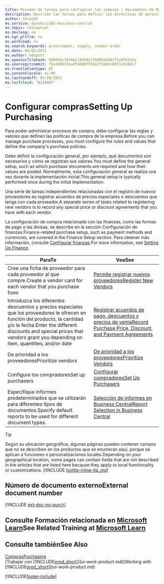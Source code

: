 ```yaml
---
title: Resumen de tareas para configurar las compras | Documentos de Microsoft
description: Describe las tareas para definir las directivas de aprovisionamiento de su empresa y configurar sus procesos de compra.
author: SorenGP
ms.service: dynamics365-business-central
ms.topic: conceptual
ms.devlang: na
ms.tgt_pltfrm: na
ms.workload: na
ms.search.keywords: procurement, supply, vendor order
ms.date: 04/01/2021
ms.author: edupont
ms.openlocfilehash: 9d0058c707862144592278d08a494175adf67a2a
ms.sourcegitcommit: f9a190933eadf4608f591e2f1b04c69f1e5c0dc7
ms.translationtype: HT
ms.contentlocale: es-MX
ms.lasthandoff: 05/28/2021
ms.locfileid: "6115447"
---
```

# <a name="setting-up-purchasing"></a><span data-ttu-id="c9197-103">Configurar compras</span><span class="sxs-lookup"><span data-stu-id="c9197-103">Setting Up Purchasing</span></span>
<span data-ttu-id="c9197-104">Para poder administrar procesos de compra, debe configurar las reglas y valores que definen las políticas de compra de la empresa.</span><span class="sxs-lookup"><span data-stu-id="c9197-104">Before you can manage purchase processes, you must configure the rules and values that define the company's purchase policies.</span></span>

<span data-ttu-id="c9197-105">Debe definir la configuración general, por ejemplo, qué documentos son necesarios y cómo se registran sus valores.</span><span class="sxs-lookup"><span data-stu-id="c9197-105">You must define the general setup, such as which purchase documents are required and how their values are posted.</span></span> <span data-ttu-id="c9197-106">Normalmente, esta configuración general se realiza una vez durante la implementación inicial.</span><span class="sxs-lookup"><span data-stu-id="c9197-106">This general setup is typically performed once during the initial implementation.</span></span>

<span data-ttu-id="c9197-107">Una serie de tareas independientes relacionadas con el registro de nuevos proveedores es registrar acuerdos de precios especiales o descuentos que tenga con cada proveedor.</span><span class="sxs-lookup"><span data-stu-id="c9197-107">A separate series of tasks related to registering new vendors is to record any special price or discount agreements that you have with each vendor.</span></span>

<span data-ttu-id="c9197-108">La configuración de compra relacionada con las finanzas, como las formas de pago o las divisas, se describe en la sección Configuración de finanzas.</span><span class="sxs-lookup"><span data-stu-id="c9197-108">Finance-related purchase setup, such as payment methods and currencies, are covered in the Finance Setup section.</span></span> <span data-ttu-id="c9197-109">Para obtener más información, consulte [Configurar finanzas](finance-setup-finance.md).</span><span class="sxs-lookup"><span data-stu-id="c9197-109">For more information, see [Setting Up Finance](finance-setup-finance.md).</span></span>

| <span data-ttu-id="c9197-110">Para</span><span class="sxs-lookup"><span data-stu-id="c9197-110">To</span></span> | <span data-ttu-id="c9197-111">Vea</span><span class="sxs-lookup"><span data-stu-id="c9197-111">See</span></span> |
| --- | --- |
| <span data-ttu-id="c9197-112">Cree una ficha de proveedor para cada proveedor al que compre.</span><span class="sxs-lookup"><span data-stu-id="c9197-112">Create a vendor card for each vendor that you purchase from</span></span>|[<span data-ttu-id="c9197-113">Permite registrar nuevos proveedores</span><span class="sxs-lookup"><span data-stu-id="c9197-113">Register New Vendors</span></span>](purchasing-how-register-new-vendors.md) |
| <span data-ttu-id="c9197-114">Introduzca los diferentes descuentos y precios especiales que los proveedores le ofrecen en función del producto, la cantidad y/o la fecha.</span><span class="sxs-lookup"><span data-stu-id="c9197-114">Enter the different discounts and special prices that vendors grant you depending on item, quantities, and/or date</span></span> |[<span data-ttu-id="c9197-115">Registrar acuerdos de pago, descuentos y precios de venta</span><span class="sxs-lookup"><span data-stu-id="c9197-115">Record Purchase Price, Discount, and Payment Agreements</span></span>](purchasing-how-record-purchase-price-discount-payment-agreements.md) |
| <span data-ttu-id="c9197-116">De prioridad a los proveedores</span><span class="sxs-lookup"><span data-stu-id="c9197-116">Prioritize vendors</span></span> |[<span data-ttu-id="c9197-117">De prioridad a los proveedores</span><span class="sxs-lookup"><span data-stu-id="c9197-117">Prioritize Vendors</span></span>](purchasing-how-prioritize-vendors.md) |
| <span data-ttu-id="c9197-118">Configure los compradores</span><span class="sxs-lookup"><span data-stu-id="c9197-118">Set up purchasers</span></span> |[<span data-ttu-id="c9197-119">Configurar compradores</span><span class="sxs-lookup"><span data-stu-id="c9197-119">Set Up Purchasers</span></span>](purchasing-how-setup-purchasers.md) |
|<span data-ttu-id="c9197-120">Especifique informes predeterminados que se utilizarán para diferentes tipos de documentos.</span><span class="sxs-lookup"><span data-stu-id="c9197-120">Specify default reports to be used for different document types.</span></span>|[<span data-ttu-id="c9197-121">Selección de informes en Business Central</span><span class="sxs-lookup"><span data-stu-id="c9197-121">Report Selection in Business Central</span></span>](across-report-selections.md)|

> [!TIP]
> <span data-ttu-id="c9197-122">Según su ubicación geográfica, algunas páginas pueden contener campos que no se describen en los productos que se enumeran aquí, porque se aplican a funciones o personalizaciones locales.</span><span class="sxs-lookup"><span data-stu-id="c9197-122">Depending on your geographical location, some pages can contain fields that are not described in the articles that are listed here because they apply to local functionality or customizations.</span></span> [!INCLUDE [tooltip-inline-tip_md](includes/tooltip-inline-tip_md.md)]

## <a name="external-document-number"></a><span data-ttu-id="c9197-123">Número de documento externo</span><span class="sxs-lookup"><span data-stu-id="c9197-123">External document number</span></span>

[!INCLUDE [ext-doc-no-purch](includes/ext-doc-no-purch.md)]

## <a name="see-related-training-at-microsoft-learn"></a><span data-ttu-id="c9197-124">Consulte Formación relacionada en [Microsoft Learn](/learn/paths/trade-get-started-dynamics-365-business-central/)</span><span class="sxs-lookup"><span data-stu-id="c9197-124">See Related Training at [Microsoft Learn](/learn/paths/trade-get-started-dynamics-365-business-central/)</span></span>

## <a name="see-also"></a><span data-ttu-id="c9197-125">Consulte también</span><span class="sxs-lookup"><span data-stu-id="c9197-125">See Also</span></span>

[<span data-ttu-id="c9197-126">Compras</span><span class="sxs-lookup"><span data-stu-id="c9197-126">Purchasing</span></span>](purchasing-manage-purchasing.md)  
<span data-ttu-id="c9197-127">[Trabajar con [!INCLUDE[prod_short](includes/prod_short.md)]](ui-work-product.md)</span><span class="sxs-lookup"><span data-stu-id="c9197-127">[Working with [!INCLUDE[prod_short](includes/prod_short.md)]](ui-work-product.md)</span></span>


[!INCLUDE[footer-include](includes/footer-banner.md)]
